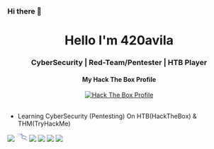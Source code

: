 ### Hi there 👋

<!--
**420Avila/420Avila** is a ✨ _special_ ✨ repository because its `README.md` (this file) appears on your GitHub profile.

Here are some ideas to get you started:

- 🔭 I’m currently working on ...
- 🌱 I’m currently learning ...
- 👯 I’m looking to collaborate on ...
- 🤔 I’m looking for help with ...
- 💬 Ask me about ...
- 📫 How to reach me: ...
- 😄 Pronouns: ...
- ⚡ Fun fact: ...
-->



<div align="center">
  <h1> Hello I'm 420avila </h1>
</div>

<div align ="center">
<h3> CyberSecurity | Red-Team/Pentester | HTB Player </h3> 
      <h4>My Hack The Box Profile</h4>
  <a title="Hack The Box Profile" href="https://app.hackthebox.com/profile/1057857">
<img src="ht_status.png" alt="Hack The Box Profile"></a>
</div>
</br>

- Learning CyberSecurity (Pentesting) On HTB(HackTheBox) & THM(TryHackMe)
<p>
  <img width="15%" src="https://www.vectorlogo.zone/logos/python/python-ar21.svg" />
  <img width="5%" src="https://github.com/420Avila/420Avila/blob/main/Recursos/353176.svg" />
  <img width="15%" src="https://www.vectorlogo.zone/logos/linux/linux-ar21.svg" />
  <img width="15%" src="https://www.vectorlogo.zone/logos/debian/debian-ar21.svg" />
  <img width="15%" src="https://www.vectorlogo.zone/logos/gnu_bash/gnu_bash-ar21.svg" />
  <img width="15%" src="https://www.vectorlogo.zone/logos/git-scm/git-scm-ar21.svg" />
  <!--
  <img width="15%" src="https://www.vectorlogo.zone/logos/vim/vim-ar21.svg" />
  -->
</p>
